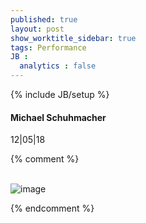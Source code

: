 ```yaml
---
published: true
layout: post
show_worktitle_sidebar: true
tags: Performance
JB :
  analytics : false
---
```


{% include JB/setup %}




<p>
<h4>Michael Schuhmacher</h4>
12|05|18

{% comment %}
<br /><br />
</p><p>
<img src="{{ site.url }}/images/schuhmacher.jpg" alt="image">
</p>
{% endcomment %}
